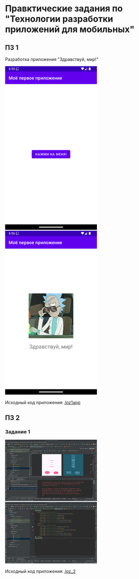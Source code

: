 # Правктические задания по "Технологии разработки приложений для мобильных"

## ПЗ 1
Разработка приложения "Здравствуй, мир!"

<img src="media/pz1app/sreen1.png" width="300" /> <img src="media/pz1app/sreen2.png" width="300" /> 

Исходный код приложения: [/pz1app](/pz1app)



## ПЗ 2

### Задание 1
<img src="media/pz_2app/screen1-1.png" width="300" /> <img src="media/pz_2app/screen1-2.png" width="300" /> 

Исходный код приложения: [/pz_2](/pz_2)
